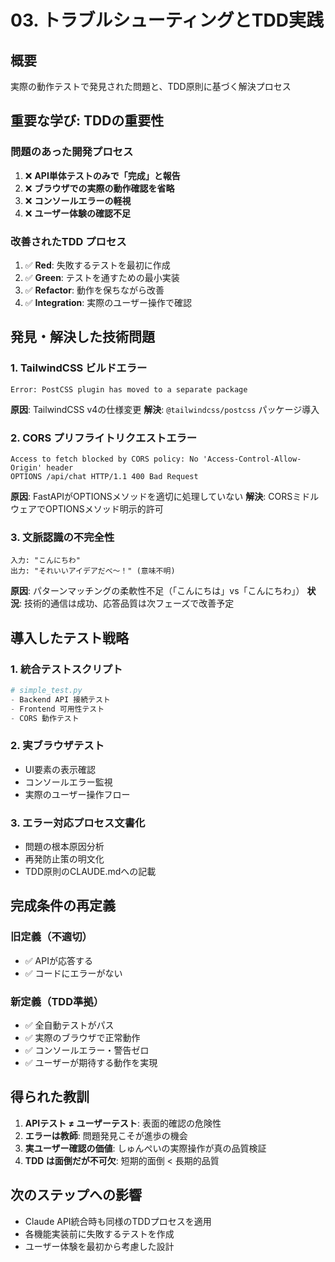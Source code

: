 # 03. トラブルシューティングとTDD実践

## 概要
実際の動作テストで発見された問題と、TDD原則に基づく解決プロセス

## 重要な学び: TDDの重要性

### 問題のあった開発プロセス
1. ❌ **API単体テストのみで「完成」と報告**
2. ❌ **ブラウザでの実際の動作確認を省略**
3. ❌ **コンソールエラーの軽視**
4. ❌ **ユーザー体験の確認不足**

### 改善されたTDD プロセス
1. ✅ **Red**: 失敗するテストを最初に作成
2. ✅ **Green**: テストを通すための最小実装
3. ✅ **Refactor**: 動作を保ちながら改善
4. ✅ **Integration**: 実際のユーザー操作で確認

## 発見・解決した技術問題

### 1. TailwindCSS ビルドエラー
```
Error: PostCSS plugin has moved to a separate package
```
**原因**: TailwindCSS v4の仕様変更
**解決**: `@tailwindcss/postcss` パッケージ導入

### 2. CORS プリフライトリクエストエラー  
```
Access to fetch blocked by CORS policy: No 'Access-Control-Allow-Origin' header
OPTIONS /api/chat HTTP/1.1 400 Bad Request
```
**原因**: FastAPIがOPTIONSメソッドを適切に処理していない
**解決**: CORSミドルウェアでOPTIONSメソッド明示的許可

### 3. 文脈認識の不完全性
```
入力: "こんにちわ" 
出力: "それいいアイデアだべ〜！" (意味不明)
```
**原因**: パターンマッチングの柔軟性不足（「こんにちは」vs「こんにちわ」）
**状況**: 技術的通信は成功、応答品質は次フェーズで改善予定

## 導入したテスト戦略

### 1. 統合テストスクリプト
```python
# simple_test.py
- Backend API 接続テスト
- Frontend 可用性テスト  
- CORS 動作テスト
```

### 2. 実ブラウザテスト
- UI要素の表示確認
- コンソールエラー監視
- 実際のユーザー操作フロー

### 3. エラー対応プロセス文書化
- 問題の根本原因分析
- 再発防止策の明文化
- TDD原則のCLAUDE.mdへの記載

## 完成条件の再定義

### 旧定義（不適切）
- ✅ APIが応答する
- ✅ コードにエラーがない

### 新定義（TDD準拠）
- ✅ 全自動テストがパス
- ✅ 実際のブラウザで正常動作
- ✅ コンソールエラー・警告ゼロ
- ✅ ユーザーが期待する動作を実現

## 得られた教訓
1. **APIテスト ≠ ユーザーテスト**: 表面的確認の危険性
2. **エラーは教師**: 問題発見こそが進歩の機会
3. **実ユーザー確認の価値**: しゅんぺいの実際操作が真の品質検証
4. **TDD は面倒だが不可欠**: 短期的面倒 < 長期的品質

## 次のステップへの影響
- Claude API統合時も同様のTDDプロセスを適用
- 各機能実装前に失敗するテストを作成
- ユーザー体験を最初から考慮した設計